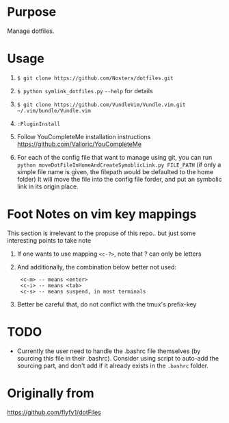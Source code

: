 # Purpose
Manage dotfiles.

# Usage
1. `$ git clone https://github.com/Nosterx/dotfiles.git`

2. `$ python symlink_dotfiles.py` `--help` for details

3. `$ git clone https://github.com/VundleVim/Vundle.vim.git ~/.vim/bundle/Vundle.vim`

4. `:PluginInstall`

5. Follow YouCompleteMe installation instructions https://github.com/Valloric/YouCompleteMe

6. For each of the config file that want to manage using git, you can run 
  `python moveDotFileInHomeAndCreateSymoblicLink.py FILE_PATH` 
   (if only a simple file name is given, the filepath would be defaulted to 
   the home folder)
   It will move the file into the config file forder, and put an symbolic link
   in its origin place. 

# Foot Notes on vim key mappings
This section is irrelevant to the propuse of this repo.. but just some interesting points to take note

1. If one wants to use mapping `<c-?>`, note that ? can only be letters
2. And additionally, the combination below better not used:

        <c-m> -- means <enter>
        <c-i> -- means <tab>
        <c-s> -- means suspend, in most terminals

3. Better be careful that, do not conflict with the tmux's prefix-key

# TODO
- Currently the user need to handle the .bashrc file themselves (by sourcing this file in their .bashrc).
  Consider using script to auto-add the sourcing part, and don't add if it already exists in the `.bashrc`
  folder.

# Originally from
https://github.com/flyfy1/dotFiles
